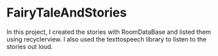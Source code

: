 # FairyTaleAndStories

In this project, I created the stories with RoomDataBase and listed them using recyclerview. I also used the texttospeech library to listen to the stories out loud.
